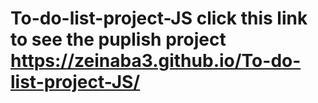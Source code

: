 # To-do-list-project-JS  click this link to see the puplish project  https://zeinaba3.github.io/To-do-list-project-JS/
